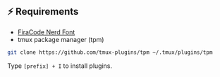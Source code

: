 ## ⚡️ Requirements

- [FiraCode Nerd Font](https://www.nerdfonts.com/font-downloads)
- tmux package manager (tpm)

```sh
git clone https://github.com/tmux-plugins/tpm ~/.tmux/plugins/tpm
```

Type `[prefix] + I` to install plugins.
